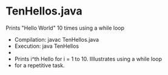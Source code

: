 # TenHellos.java
Prints "Hello World" 10 times using a while loop

 *  Compilation:  javac TenHellos.java
 *  Execution:    java TenHellos
 * 
 *  Prints i^th Hello for i = 1 to 10. Illlustrates using a while loop
 *  for a repetitive task.

